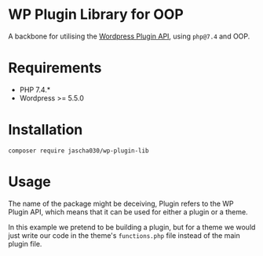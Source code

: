 WP Plugin Library for OOP
=========================

A backbone for utilising the [Wordpress Plugin API](https://codex.wordpress.org/Plugin_API#Introduction),
using `php@7.4` and OOP.

Requirements
============

* PHP 7.4.*
* Wordpress >= 5.5.0

Installation
============

```shell
composer require jascha030/wp-plugin-lib
```

Usage
=====

The name of the package might be deceiving, Plugin refers to the WP Plugin API, which means that it can be used for
either a plugin or a theme.

In this example we pretend to be building a plugin, but for a theme we would just write our code in the theme's
`functions.php` file instead of the main plugin file.
